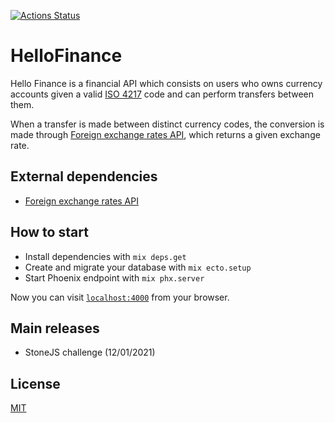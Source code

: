 [![Actions Status](https://github.com/dcdourado/hello-finance/workflows/Elixir%20CI/badge.svg)](https://github.com/dcdourado/hello-finance/actions)

# HelloFinance

Hello Finance is a financial API which consists on users who owns currency accounts given a valid [ISO 4217](https://pt.wikipedia.org/wiki/ISO_4217) code and can perform transfers between them.

When a transfer is made between distinct currency codes, the conversion is made through [Foreign exchange rates API](https://exchangeratesapi.io/), which returns a given exchange rate.

## External dependencies

- [Foreign exchange rates API](https://exchangeratesapi.io/)

## How to start

- Install dependencies with `mix deps.get`
- Create and migrate your database with `mix ecto.setup`
- Start Phoenix endpoint with `mix phx.server`

Now you can visit [`localhost:4000`](http://localhost:4000) from your browser.

## Main releases

- StoneJS challenge (12/01/2021)

## License

[MIT](https://github.com/dcdourado/hello-finance/blob/master/LICENSE)